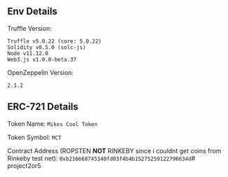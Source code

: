 ## Env Details
Truffle Version: 
```
Truffle v5.0.22 (core: 5.0.22)
Solidity v0.5.0 (solc-js)
Node v11.12.0
Web3.js v1.0.0-beta.37
```
OpenZeppelin Version:
```
2.1.2
```

## ERC-721 Details

Token Name: `Mikes Cool Token`

Token Symbol: `MCT`

Contract Address (ROPSTEN **NOT** RINKEBY since i couldnt get coins from Rinkeby test net): `0xb216668745340fd03f4b4b15275259122796634d`# project2or5
